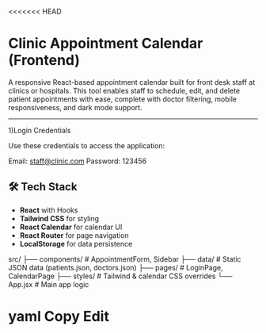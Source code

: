<<<<<<< HEAD
#  Clinic Appointment Calendar (Frontend)

A responsive React-based appointment calendar built for front desk staff at clinics or hospitals. This tool enables staff to schedule, edit, and delete patient appointments with ease, complete with doctor filtering, mobile responsiveness, and dark mode support.

---

1)Login Credentials

Use these credentials to access the application:

Email: staff@clinic.com
Password: 123456

## 🛠 Tech Stack

- **React** with Hooks
- **Tailwind CSS** for styling
- **React Calendar** for calendar UI
- **React Router** for page navigation
- **LocalStorage** for data persistence


src/
├── components/ # AppointmentForm, Sidebar
├── data/ # Static JSON data (patients.json, doctors.json)
├── pages/ # LoginPage, CalendarPage
├── styles/ # Tailwind & calendar CSS overrides
└── App.jsx # Main app logic

yaml
Copy
Edit
=======
